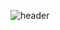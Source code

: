 ![header](https://capsule-render.vercel.app/api?type=shark&color=auto&height=200&section=header&text=jungsiroo&fontSize=90)
